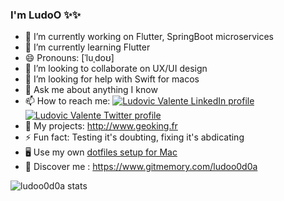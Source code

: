 ### I'm **LudoO** ✨✨ 

- 🔭 I’m currently working on Flutter, SpringBoot microservices
- 🌱 I’m currently learning Flutter
- 😄 Pronouns: [ˈluˌdoʊ]
- 👯 I’m looking to collaborate on UX/UI design
- 🤔 I’m looking for help with Swift for macos
- 💬 Ask me about anything I know
- 📫 How to reach me: [![Ludovic Valente LinkedIn profile](https://imgur.com/8j33Glf.png "LinkedIn")](https://www.linkedin.com/in/ludovicvalente/)  [![Ludovic Valente Twitter profile](http://i.imgur.com/wWzX9uB.png "Twitter")](https://twitter.com/ludoo0d0a)
- 🏰 My projects: http://www.geoking.fr
- ⚡ Fun fact: Testing it's doubting, fixing it's abdicating
- 🖥️ Use my own [dotfiles setup for Mac](https://gist.github.com/ludoo0d0a/d358debdcca08b953168588cf9302c2b)
- :rocket: Discover me : https://www.gitmemory.com/ludoo0d0a

![ludoo0d0a stats](https://github-readme-stats.vercel.app/api?username=ludoo0d0a&count_private=true&theme=default&show_icons=true)
